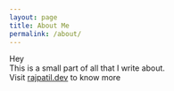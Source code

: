 ```yaml
---
layout: page
title: About Me
permalink: /about/
---
```


Hey  
This is a small part of all that I write about.  
Visit [rajpatil.dev](https://rajpatil.dev) to know more
